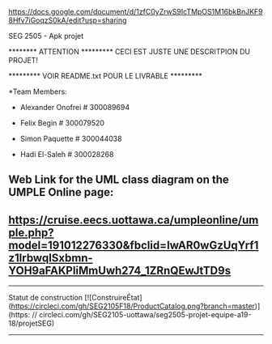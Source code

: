 https://docs.google.com/document/d/1zfC0yZrwS9IcTMpOS1M16bkBnJKF98Hfv7iGoqzS0kA/edit?usp=sharing


SEG 2505 - Apk projet

******** ATTENTION *********
CECI EST JUSTE UNE DESCRITPION DU PROJET!

********* VOIR README.txt POUR LE LIVRABLE *********

*Team Members:

- Alexander Onofrei # 300089694

- Felix Begin       # 300079520

- Simon Paquette    # 300044038

- Hadi El-Saleh     # 300028268


Web Link for the UML class diagram on the UMPLE Online page:
---
https://cruise.eecs.uottawa.ca/umpleonline/umple.php?model=191012276330&fbclid=IwAR0wGzUqYrf1z1lrbwqISxbmn-YOH9aFAKPIiMmUwh274_1ZRnQEwJtTD9s
---
************************************  
Statut de construction
[![ConstruireÉtat]
(https://circleci.com/gh/SEG2105F18/ProductCatalog.png?branch=master)]
(https: // circleci.com/gh/SEG2105-uottawa/seg2505-projet-equipe-a19-18/projetSEG)
************************************ 
